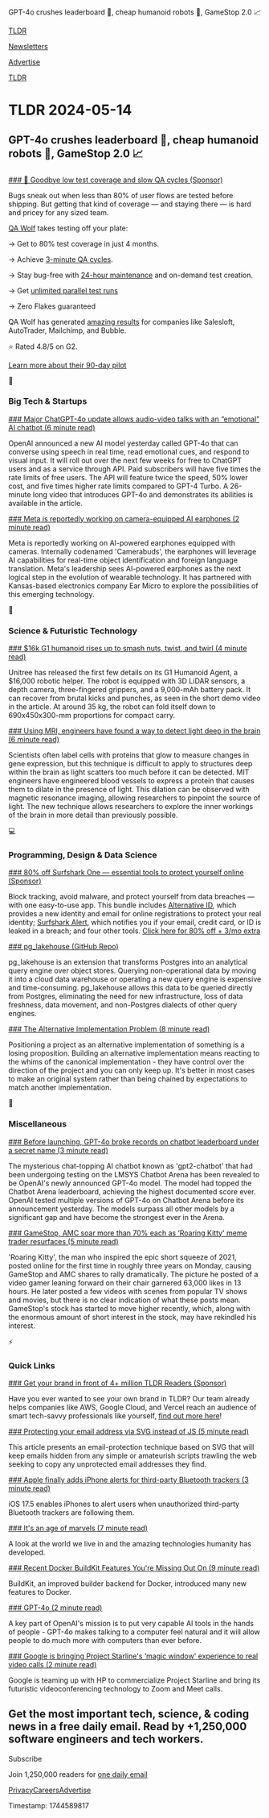 GPT-4o crushes leaderboard 🧠, cheap humanoid robots 🤖, GameStop 2.0 📈

[TLDR](/)

[Newsletters](/newsletters)

[Advertise](https://advertise.tldr.tech/)

[TLDR](/)

# TLDR 2024-05-14

## GPT-4o crushes leaderboard 🧠, cheap humanoid robots 🤖, GameStop 2.0 📈

### 

[### 👋 Goodbye low test coverage and slow QA cycles (Sponsor)](https://www.qawolf.com/lp/tldr?utm_campaign=GoodbyeLowSlow05142024&amp;utm_source=tldr&amp;utm_medium=newsletter)

Bugs sneak out when less than 80% of user flows are tested before shipping. But getting that kind of coverage — and staying there — is hard and pricey for any sized team.

[QA Wolf](https://www.qawolf.com/lp/tldr?utm_campaign=GoodbyeLowSlow05142024&utm_source=tldr&utm_medium=newsletter) takes testing off your plate:

→ Get to 80% test coverage in just 4 months.

→ Achieve [3-minute QA cycles](https://www.qawolf.com/lp/tldr?utm_campaign=GoodbyeLowSlow05142024&utm_source=tldr&utm_medium=newsletter).

→ Stay bug-free with [24-hour maintenance](https://www.qawolf.com/lp/tldr?utm_campaign=GoodbyeLowSlow05142024&utm_source=tldr&utm_medium=newsletter) and on-demand test creation.

→ Get [unlimited parallel test runs](https://www.qawolf.com/lp/tldr?utm_campaign=GoodbyeLowSlow05142024&utm_source=tldr&utm_medium=newsletter)

→ Zero Flakes guaranteed

QA Wolf has generated [amazing results](https://www.qawolf.com/case-studies?utm_campaign=GoodbyeLowSlow05142024&utm_source=tldr&utm_medium=newsletter) for companies like Salesloft, AutoTrader, Mailchimp, and Bubble.

⭐ Rated 4.8/5 on G2.

[Learn more about their 90-day pilot](https://www.qawolf.com/lp/tldr?utm_campaign=GoodbyeLowSlow05142024&utm_source=tldr&utm_medium=newsletter)

📱

### Big Tech & Startups

[### Major ChatGPT-4o update allows audio-video talks with an “emotional” AI chatbot (6 minute read)](https://arstechnica.com/information-technology/2024/05/chatgpt-4o-lets-you-have-real-time-audio-video-conversations-with-emotional-chatbot/?utm_source=tldrnewsletter)

OpenAI announced a new AI model yesterday called GPT-4o that can converse using speech in real time, read emotional cues, and respond to visual input. It will roll out over the next few weeks for free to ChatGPT users and as a service through API. Paid subscribers will have five times the rate limits of free users. The API will feature twice the speed, 50% lower cost, and five times higher rate limits compared to GPT-4 Turbo. A 26-minute long video that introduces GPT-4o and demonstrates its abilities is available in the article.

[### Meta is reportedly working on camera-equipped AI earphones (2 minute read)](https://www.androidauthority.com/meta-ai-earphones-3442560/?utm_source=tldrnewsletter)

Meta is reportedly working on AI-powered earphones equipped with cameras. Internally codenamed 'Camerabuds', the earphones will leverage AI capabilities for real-time object identification and foreign language translation. Meta's leadership sees AI-powered earphones as the next logical step in the evolution of wearable technology. It has partnered with Kansas-based electronics company Ear Micro to explore the possibilities of this emerging technology.

🚀

### Science & Futuristic Technology

[### $16k G1 humanoid rises up to smash nuts, twist, and twirl (4 minute read)](https://newatlas.com/robotics/unitree-g1-humanoid-agent/?utm_source=tldrnewsletter)

Unitree has released the first few details on its G1 Humanoid Agent, a $16,000 robotic helper. The robot is equipped with 3D LiDAR sensors, a depth camera, three-fingered grippers, and a 9,000-mAh battery pack. It can recover from brutal kicks and punches, as seen in the short demo video in the article. At around 35 kg, the robot can fold itself down to 690x450x300-mm proportions for compact carry.

[### Using MRI, engineers have found a way to detect light deep in the brain (6 minute read)](https://news.mit.edu/2024/using-mri-engineers-have-found-way-detect-light-deep-brain-0510?utm_source=tldrnewsletter)

Scientists often label cells with proteins that glow to measure changes in gene expression, but this technique is difficult to apply to structures deep within the brain as light scatters too much before it can be detected. MIT engineers have engineered blood vessels to express a protein that causes them to dilate in the presence of light. This dilation can be observed with magnetic resonance imaging, allowing researchers to pinpoint the source of light. The new technique allows researchers to explore the inner workings of the brain in more detail than previously possible.

💻

### Programming, Design & Data Science

[### 80% off Surfshark One — essential tools to protect yourself online (Sponsor)](https://surfshark.com/deal/alternative-id?coupon=altiddeal&amp;transaction_id=1023e089e6a0fb74a5446b51f88727&amp;offer_id=1568&amp;affiliate_id=16286&amp;source=&amp;aff_sub=&amp;utm_source=Affiliates&amp;utm_medium=16286&amp;utm_campaign=affiliate&amp;recurring_goal_id=1559)

Block tracking, avoid malware, and protect yourself from data breaches — with one easy-to-use app. This bundle includes [Alternative ID](https://surfshark.com/deal/alternative-id?coupon=altiddeal&transaction_id=1023e089e6a0fb74a5446b51f88727&offer_id=1568&affiliate_id=16286&source=&aff_sub=&utm_source=Affiliates&utm_medium=16286&utm_campaign=affiliate&recurring_goal_id=1559), which provides a new identity and email for online registrations to protect your real identity; [Surfshark Alert](https://surfshark.com/deal/alert?coupon=alertdeal&transaction_id=102aa6007216c3115ba2b2bfa1cbd8&offer_id=1587&affiliate_id=16286&source=&aff_sub=&utm_source=Affiliates&utm_medium=16286&utm_campaign=affiliate&recurring_goal_id=1527), which notifies you if your email, credit card, or ID is leaked in a breach; and four other tools. [Click here for 80% off + 3/mo extra](https://surfshark.com/deal/alert?coupon=alertdeal&transaction_id=102aa6007216c3115ba2b2bfa1cbd8&offer_id=1587&affiliate_id=16286&source=&aff_sub=&utm_source=Affiliates&utm_medium=16286&utm_campaign=affiliate&recurring_goal_id=1527)

[### pg\_lakehouse (GitHub Repo)](https://github.com/paradedb/paradedb/tree/dev/pg_lakehouse?utm_source=tldrnewsletter)

pg\_lakehouse is an extension that transforms Postgres into an analytical query engine over object stores. Querying non-operational data by moving it into a cloud data warehouse or operating a new query engine is expensive and time-consuming. pg\_lakehouse allows this data to be queried directly from Postgres, eliminating the need for new infrastructure, loss of data freshness, data movement, and non-Postgres dialects of other query engines.

[### The Alternative Implementation Problem (8 minute read)](https://pointersgonewild.com/2024/04/20/the-alternative-implementation-problem/?utm_source=tldrnewsletter)

Positioning a project as an alternative implementation of something is a losing proposition. Building an alternative implementation means reacting to the whims of the canonical implementation - they have control over the direction of the project and you can only keep up. It's better in most cases to make an original system rather than being chained by expectations to match another implementation.

🎁

### Miscellaneous

[### Before launching, GPT-4o broke records on chatbot leaderboard under a secret name (3 minute read)](https://arstechnica.com/information-technology/2024/05/before-launching-gpt-4o-broke-records-on-chatbot-leaderboard-under-a-secret-name/?utm_source=tldrnewsletter)

The mysterious chat-topping AI chatbot known as 'gpt2-chatbot' that had been undergoing testing on the LMSYS Chatbot Arena has been revealed to be OpenAI's newly announced GPT-4o model. The model had topped the Chatbot Arena leaderboard, achieving the highest documented score ever. OpenAI tested multiple versions of GPT-4o on Chatbot Arena before its announcement yesterday. The models surpass all other models by a significant gap and have become the strongest ever in the Arena.

[### GameStop, AMC soar more than 70% each as ‘Roaring Kitty' meme trader resurfaces (5 minute read)](https://www.cnbc.com/2024/05/13/gme-jumps-as-trader-roaring-kitty-who-drove-meme-craze-posts-again.html?utm_source=tldrnewsletter)

'Roaring Kitty', the man who inspired the epic short squeeze of 2021, posted online for the first time in roughly three years on Monday, causing GameStop and AMC shares to rally dramatically. The picture he posted of a video gamer leaning forward on their chair garnered 63,000 likes in 13 hours. He later posted a few videos with scenes from popular TV shows and movies, but there is no clear indication of what these posts mean. GameStop's stock has started to move higher recently, which, along with the enormous amount of short interest in the stock, may have rekindled his interest.

⚡

### Quick Links

[### Get your brand in front of 4+ million TLDR Readers (Sponsor)](https://advertise.tldr.tech/?utm_source=tldr&amp;utm_medium=newsletter&amp;utm_campaign=quick05142024)

Have you ever wanted to see your own brand in TLDR? Our team already helps companies like AWS, Google Cloud, and Vercel reach an audience of smart tech-savvy professionals like yourself, [find out more here](https://advertise.tldr.tech/?utm_source=tldr&utm_medium=newsletter&utm_campaign=quick05142024)!

[### Protecting your email address via SVG instead of JS (5 minute read)](https://rouninmedia.github.io/protecting-your-email-address-via-svg-instead-of-js/?utm_source=tldrnewsletter)

This article presents an email-protection technique based on SVG that will keep emails hidden from any simple or amateurish scripts trawling the web seeking to copy any unprotected email addresses they find.

[### Apple finally adds iPhone alerts for third-party Bluetooth trackers (3 minute read)](https://www.theverge.com/2024/5/13/24155630/apple-google-airtag-bluetooth-tracker-alert-standard?utm_source=tldrnewsletter)

iOS 17.5 enables iPhones to alert users when unauthorized third-party Bluetooth trackers are following them.

[### It's an age of marvels (7 minute read)](https://blog.plover.com/tech/its-an-age-of-marvels.html?utm_source=tldrnewsletter)

A look at the world we live in and the amazing technologies humanity has developed.

[### Recent Docker BuildKit Features You're Missing Out On (9 minute read)](https://martinheinz.dev/blog/111?utm_source=tldrnewsletter)

BuildKit, an improved builder backend for Docker, introduced many new features to Docker.

[### GPT-4o (2 minute read)](https://blog.samaltman.com/gpt-4o?utm_source=tldrnewsletter)

A key part of OpenAI's mission is to put very capable AI tools in the hands of people - GPT-4o makes talking to a computer feel natural and it will allow people to do much more with computers than ever before.

[### Google is bringing Project Starline's ‘magic window' experience to real video calls (2 minute read)](https://www.theverge.com/2024/5/13/24155395/google-project-starline-hp-video-conferencing-2025?utm_source=tldrnewsletter)

Google is teaming up with HP to commercialize Project Starline and bring its futuristic videoconferencing technology to Zoom and Meet calls.

## Get the most important tech, science, & coding news in a free daily email. Read by +1,250,000 software engineers and tech workers.

Subscribe

Join 1,250,000 readers for [one daily email](/api/latest/tech)

[Privacy](/privacy)[Careers](https://jobs.ashbyhq.com/tldr.tech)[Advertise](/tech/advertise)

Timestamp: 1744589817
